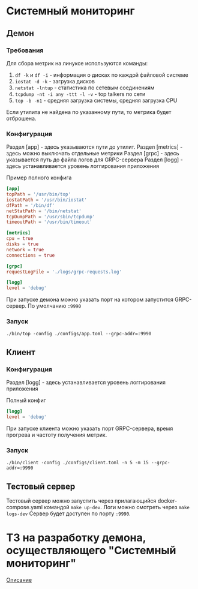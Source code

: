 # Системный мониторинг

## Демон

### Требования
Для сбора метрик на линуксе используются команды:
1.  `df -k` и `df -i` - информация о дисках по каждой файловой системе
1. `iostat -d -k` - загрузка дисков
1. `netstat -lntup` - статистика по сетевым соединениям
1. `tcpdump -nt -i any -ttt -l -v` - top talkers по сети
1. `top -b -n1` - cредняя загрузка системы, cредняя загрузка CPU

Если утилита не найдена по указанному пути, то метрика будет отброшена.

### Конфигурация
Раздел [app] - здесь указываются пути до утилит.
Раздел [metrics] - здесь можно выключать отдельные метрики
Раздел [grpc] - здесь указывается путь до файла логов для GRPC-сервера
Раздел [logg] - здесь устанавливается уровень логгирования приложения

Пример полного конфига
```toml
[app]
topPath = '/usr/bin/top'
iostatPath = '/usr/bin/iostat'
dfPath = '/bin/df'
netStatPath = '/bin/netstat'
tcpDumpPath = '/usr/sbin/tcpdump'
timeoutPath = '/usr/bin/timeout'

[metrics]
cpu = true
disks = true
network = true
connections = true

[grpc]
requestLogFile = './logs/grpc-requests.log'

[logg]
level = 'debug'
```

При запуске демона можно указать порт на котором запустится GRPC-сервер. По умолчанию `:9990`

### Запуск
`./bin/top -config ./configs/app.toml --grpc-addr=:9990`

## Клиент

### Конфигурация
Раздел [logg] - здесь устанавливается уровень логгирования приложения

Полный конфиг 
```toml
[logg]
level = 'debug'
```
При запуске клиента можно указать порт GRPC-сервера, время прогрева и частоту получения метрик.

### Запуск
`./bin/client -config ./configs/client.toml -n 5 -m 15 --grpc-addr=:9990`

## Тестовый сервер

Тестовый сервер можно запустить через прилагающийся docker-compose.yaml командой `make up-dev`. Логи можно смотреть через `make logs-dev`
Сервер будет доступен по порту `:9990`.


# ТЗ на разработку демона, осуществляющего "Системный мониторинг"
[Описание](./TASK.md)
